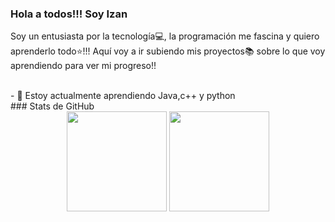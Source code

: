 ### Hola a todos!!! Soy Izan
Soy un entusiasta por la tecnología💻, la programación me fascina y quiero aprenderlo todo⭐!!!
Aquí voy a ir subiendo mis proyectos📚 sobre lo que voy aprendiendo para ver mi progreso!!

<br>
- 🌱 Estoy actualmente aprendiendo Java,c++ y python
<br>
### Stats de GitHub
<div align="center">
  <img src="https://github-readme-stats.vercel.app/api?username=akach4n&theme=radical&show_icons=1&hide_border=1" 
       height="160"
  /> 
<img src="https://github-readme-stats.vercel.app/api/top-langs/?username=akach4n&theme=radical&show_icons=1&hide_border=1&layout=compact"
       height="160"
  />
</div>
